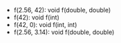 - f(2.56, 42): void f(double, double)
- f(42): void f(int)
- f(42, 0): void f(int, int)
- f(2.56, 3.14): void f(double, double)
